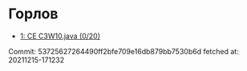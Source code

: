 # Горлов
- [1: CE C3W10.java (0/20)](1.md)

Commit: 53725627264490ff2bfe709e16db879bb7530b6d
 fetched at: 20211215-171232
